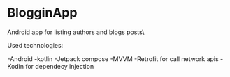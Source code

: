 # BlogginApp

Android app for listing authors and blogs posts\

Used technologies:

-Android
-kotlin
-Jetpack compose
-MVVM
-Retrofit for call network apis
-Kodin for dependecy injection
